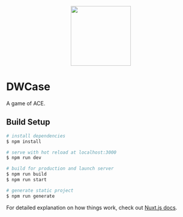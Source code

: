 <p align="center"><img width="160" src="https://thesugagroup.com//storage/logo_hor.svg"></p>


# DWCase

A game of ACE.


## Build Setup

```bash
# install dependencies
$ npm install

# serve with hot reload at localhost:3000
$ npm run dev

# build for production and launch server
$ npm run build
$ npm run start

# generate static project
$ npm run generate
```

For detailed explanation on how things work, check out [Nuxt.js docs](https://nuxtjs.org).
